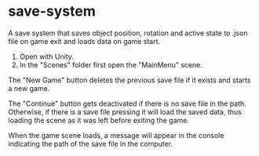 # save-system
A save system that saves object position, rotation and active state to .json file on game exit and loads data on game start.

1. Open with Unity.
2. In the "Scenes" folder first open the "MainMenu" scene.

The "New Game" button deletes the previous save file if it exists and starts a new game.

The "Continue" button gets deactivated if there is no save file in the path. Otherwise, if there is a save file pressing it will load the saved data, thus loading the scene as it was left before exiting the game.

When the game scene loads, a message will appear in the console indicating the path of the save file in the computer.

